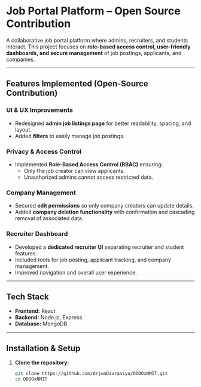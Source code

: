 # Job Portal Platform – Open Source Contribution

A collaborative job portal platform where admins, recruiters, and students interact. This project focuses on **role-based access control, user-friendly dashboards, and secure management** of job postings, applicants, and companies.  

---

## Features Implemented (Open-Source Contribution)

### UI & UX Improvements
- Redesigned **admin job listings page** for better readability, spacing, and layout.
- Added **filters** to easily manage job postings.

### Privacy & Access Control
- Implemented **Role-Based Access Control (RBAC)** ensuring:
  - Only the job creator can view applicants.
  - Unauthorized admins cannot access restricted data.

### Company Management
- Secured **edit permissions** so only company creators can update details.
- Added **company deletion functionality** with confirmation and cascading removal of associated data.

### Recruiter Dashboard
- Developed a **dedicated recruiter UI** separating recruiter and student features.
- Included tools for job posting, applicant tracking, and company management.
- Improved navigation and overall user experience.

---

## Tech Stack
- **Frontend:** React  
- **Backend:** Node.js, Express  
- **Database:** MongoDB  

---

## Installation & Setup

1. **Clone the repository:**
   ```bash
   git clone https://github.com/ArjunDivraniya/ODOOxNMIT.git
   cd ODOOxNMIT
